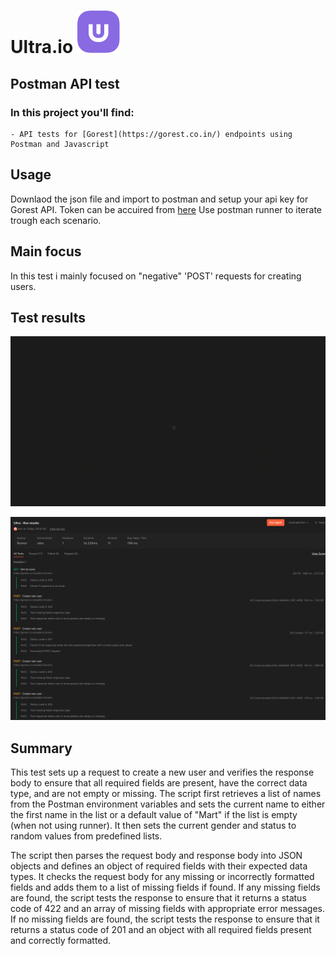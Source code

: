 # Ultra.io [![Ultra.io](https://github.com/Rainase/ultra-technical-test/blob/main/ultra-logo.png)](https://ultra.io)

## Postman API test

### In this project you'll find:

    - API tests for [Gorest](https://gorest.co.in/) endpoints using Postman and Javascript

## Usage

Downlaod the json file and import to postman and setup your api key for Gorest API.
Token can be accuired from [here](https://gorest.co.in/my-account/access-tokens)
Use postman runner to iterate trough each scenario.

## Main focus

In this test i mainly focused on "negative" 'POST' requests for creating users.

## Test results

![Postman results](https://github.com/Rainase/ultra-test-postman/blob/main/screen-recording.gif)

![Postman results](https://github.com/Rainase/ultra-test-postman/blob/main/screenshot-postman.png)

## Summary

This test sets up a request to create a new user and verifies the response body to ensure that all required fields are present, have the correct data type, and are not empty or missing. The script first retrieves a list of names from the Postman environment variables and sets the current name to either the first name in the list or a default value of "Mart" if the list is empty (when not using runner). It then sets the current gender and status to random values from predefined lists.

The script then parses the request body and response body into JSON objects and defines an object of required fields with their expected data types. It checks the request body for any missing or incorrectly formatted fields and adds them to a list of missing fields if found. If any missing fields are found, the script tests the response to ensure that it returns a status code of 422 and an array of missing fields with appropriate error messages. If no missing fields are found, the script tests the response to ensure that it returns a status code of 201 and an object with all required fields present and correctly formatted.
